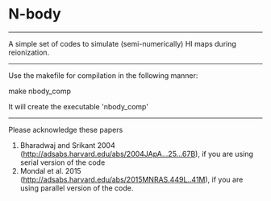 # N-body
_____________________________________
A simple set of codes to simulate (semi-numerically) HI maps during reionization.

_____________________________________
Use the makefile for compilation in the following manner:

make nbody_comp

It will create the executable 'nbody_comp'

______________________________________
Please acknowledge these papers 
1. Bharadwaj and Srikant 2004 (http://adsabs.harvard.edu/abs/2004JApA...25...67B), if you are using serial version of the code
2. Mondal et al. 2015 (http://adsabs.harvard.edu/abs/2015MNRAS.449L..41M), if you are using parallel version of the code.

